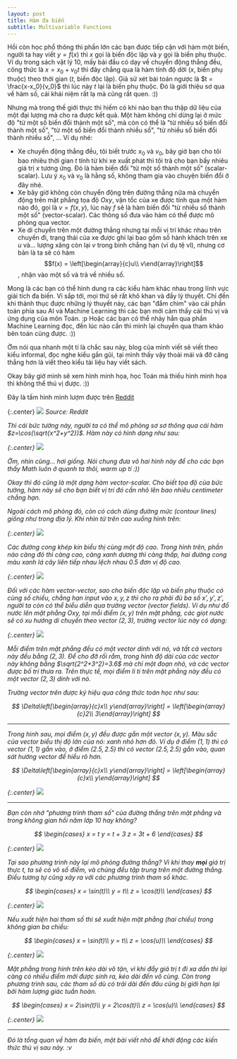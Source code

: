 ```yaml
---
layout: post
title: Hàm đa biến
subtitle: Multivariable Functions
---
```


Hồi còn học phổ thông thì phần lớn các bạn được tiếp cận với hàm một biến, người ta hay viết $y=f(x)$ thì $x$ gọi là biến độc lập và $y$ gọi là biến phụ thuộc. Ví dụ trong sách vật lý 10, mấy bài đầu có dạy về chuyển động thẳng đều, công thức là $x = x_0 + v_0t$ thì đây chẳng qua là hàm tính độ dời ($x$, biến phụ thuộc) theo thời gian ($t$, biến độc lập). Giả sử xét bài toán ngược là $t = \frac{x-x_0}{v_0}$ thì lúc này $t$ lại là biến phụ thuộc. Đó là giới thiệu sơ qua về hàm số, cái khái niệm rất lạ mà cũng rất quen. :))

Nhưng mà trong thế giới thực thì hiếm có khi nào bạn thu thập dữ liệu của một đại lượng mà cho ra được kết quả. Một hàm không chỉ dừng lại ở mức độ "từ một số biến đổi thành một số", mà còn có thể là "từ nhiều số biến đổi thành một số", "từ một số biến đổi thành nhiều số", "từ nhiều số biến đổi thành nhiều số", ... Ví dụ nhé:

- Xe chuyển động thẳng đều, tôi biết trước $x_0$ và $v_0$, bây giờ bạn cho tôi bao nhiêu thời gian $t$ tính từ khi xe xuất phát thì tôi trả cho bạn bấy nhiêu giá trị $x$ tương ứng. Đó là hàm biến đổi "từ một số thành một số" (scalar-scalar). Lưu ý $x_0$ và $v_0$ là hằng số, không tham gia vào chuyện biến đổi ở đây nhé.
- Xe bây giờ không còn chuyển động trên đường thẳng nữa mà chuyển động trên mặt phẳng tọa độ $Oxy$, vận tốc của xe được tính qua một hàm nào đó, gọi là $v=f(x,y)$, lúc này $f$ sẽ là hàm biến đổi "từ nhiều số thành một số" (vector-scalar). Các thông số đưa vào hàm có thể được mô phỏng qua vector.
- Xe di chuyển trên một đường thẳng nhưng tại mỗi vị trí khác nhau trên chuyến đi, trạng thái của xe được ghi lại bao gồm số hành khách trên xe $u$ và... lượng xăng còn lại $v$ trong bình chẳng hạn (ví dụ tệ vl), nhưng cơ bản là ta sẽ có hàm $$f(x) = \left[\begin{array}{c}u\\ v\end{array}\right]$$, nhận vào một số và trả về nhiều số.

Mong là các bạn có thể hình dung ra các kiểu hàm khác nhau trong lĩnh vực giải tích đa biến. Vì sắp tới, mọi thứ sẽ rất khô khan và đầy lý thuyết. Chỉ đến khi thành thục được những lý thuyết này, các bạn "đắm chìm" vào cái phần toán phía sau AI và Machine Learning thì các bạn mới cảm thấy cái thú vị và ứng dụng của môn Toán. :p Hoặc các bạn có thể nhảy hẳn qua phần Machine Learning đọc, đến lúc nào cần thì mình lại chuyển qua tham khảo bên toán cũng được. :))

Ờm nói qua nhanh một tí là chắc sau này, blog của mình viết sẽ viết theo kiểu informal, đọc nghe kiểu gần gũi, tại mình thấy vậy thoải mái và đỡ căng thẳng hơn là viết theo kiểu tài liệu hay viết sách.

Okay bây giờ mình sẽ xem hình minh họa, học Toán mà thiếu hình minh họa thì không thể thú vị được. :))

Đây là tấm hình mình lượm được trên [Reddit](https://www.reddit.com/r/math/comments/705h0u/what_are_the_equations_for_this_type_of_surface/)

{:.center}
<img src="/img/water-reddit.jpg">
<em>Source: Reddit

Thì cái bức tường này, người ta có thể mô phỏng sơ sơ thông qua cái hàm $z=\cos(\sqrt{x^2+y^2})$. Hàm này có hình dạng như sau:

{:.center}
<img src="/img/water-math.jpg">

Ờm, nhìn cũng... hơi giống. Nói chung đưa vô hai hình này để cho các bạn thấy Math luôn ở quanh ta thôi, warm up tí :))

Okay thì đó cũng là một dạng hàm vector-scalar. Cho biết tọa độ của bức tường, hàm này sẽ cho bạn biết vị trí đó cần nhô lên bao nhiêu centimeter chẳng hạn.

Ngoài cách mô phỏng đó, còn có cách dùng đường mức (contour lines) giống như trong địa lý. Khi nhìn từ trên cao xuống hình trên:

{:.center}
<img src="/img/contour.jpg">

Các đường cong khép kín biểu thị cùng một độ cao. Trong hình trên, phần nào càng đỏ thì càng cao, càng xanh dương thì càng thấp, hai đường cong màu xanh lá cây liên tiếp nhau lệch nhau 0.5 đơn vị độ cao.

{:.center}
<img src="/img/contour-2.jpg">

Đối với các hàm vector-vector, sao cho biến độc lập và biến phụ thuộc có cùng số chiều, chẳng hạn input vào $x,y,z$ thì cho ra phải đủ ba số $x',y',z'$, người ta còn có thể biểu diễn qua trường vector (vector fields). Ví dụ như đổ nước lên mặt phẳng $Oxy$, tại mỗi điểm $(x,y)$ trên mặt phẳng, các giọt nước sẽ có xu hướng di chuyển theo vector $(2,3)$, trường vector lúc này có dạng:

{:.center}
<img src="/img/vector-field.jpg">

Mỗi điểm trên mặt phẳng đều có một vector dính với nó, và tất cả vectors này đều bằng $(2,3)$. Để cho đỡ rối rắm, trong hình độ dài của các vector này *không* bằng $\sqrt{2^2+3^2}=3.6$ mà chỉ một đoạn nhỏ, và các vector được bố trí thưa ra. Trên thực tế, mọi điểm li ti trên mặt phẳng này đều có một vector $(2,3)$ dính với nó.

Trường vector trên được ký hiệu qua công thức toán học như sau:

$$
    \Delta\left[\begin{array}{c}x\\ y\end{array}\right] = \left[\begin{array}{c}2\\ 3\end{array}\right]
$$

<hr>

Trong hình sau, mọi điểm $(x,y)$ đều được gắn một vector $(x,y)$. Màu sắc của vector biểu thị độ lớn của nó: xanh nhỏ hơn đỏ. Ví dụ ở điểm $(1,1)$ thì có vector $(1,1)$ gắn vào, ở điểm $(2.5, 2.5)$ thì có vector $(2.5, 2.5)$ gắn vào, quan sát hướng vector để hiểu rõ hơn.

$$
    \Delta\left[\begin{array}{c}x\\ y\end{array}\right] = \left[\begin{array}{c}x\\ y\end{array}\right]
$$

{:.center}
<img src="/img/vector-field-2.jpg">

<hr>

Bạn còn nhớ "phương trình tham số" của đường thẳng trên mặt phẳng và trong không gian hồi năm lớp 10 hay không?

$$
    \begin{cases}
        x = t
        y = t + 3
        z = 3t + 6
    \end{cases}
$$

{:.center}
<img src="/img/3d-line.jpg">

Tại sao phương trình này lại mô phỏng đường thẳng? Vì khi thay **mọi** giá trị thực $t$, ta sẽ có vô số điểm, và chúng đều tập trung trên một đường thẳng. Điều tương tự cũng xảy ra với các phương trình tham số khác.

$$
    \begin{cases}
        x = \sin(t)\\
        y = t\\
        z = \cos(t)\\
    \end{cases}
$$

{:.center}
<img src="/img/3d-curve.jpg">

Nếu xuất hiện hai tham số thì sẽ xuất hiện mặt phẳng (hai chiều) trong không gian ba chiều:

$$
    \begin{cases}
        x = \sin(t)\\
        y = t\\
        z = \cos(u)\\
    \end{cases}
$$

{:.center}
<img src="/img/3d-surface.jpg">

Mặt phẳng trong hình trên kéo dài vô tận, vì khi đẩy giá trị $t$ đi xa dần thì lại càng có nhiều điểm mới được sinh ra, kéo dài đến vô cùng. Còn trong phương trình sau, các tham số dù có trải dài đến đâu cũng bị giới hạn lại bởi hàm lượng giác tuần hoàn.

$$
    \begin{cases}
        x = 2\sin(t)\\
        y = 2\cos(t)\\
        z = \cos(u)\\
    \end{cases}
$$

{:.center}
<img src="/img/3d-cylinder.jpg">

<hr>

Đó là tổng quan về hàm đa biến, một bài viết nhỏ để khởi động các kiến thức thú vị sau này. :v
